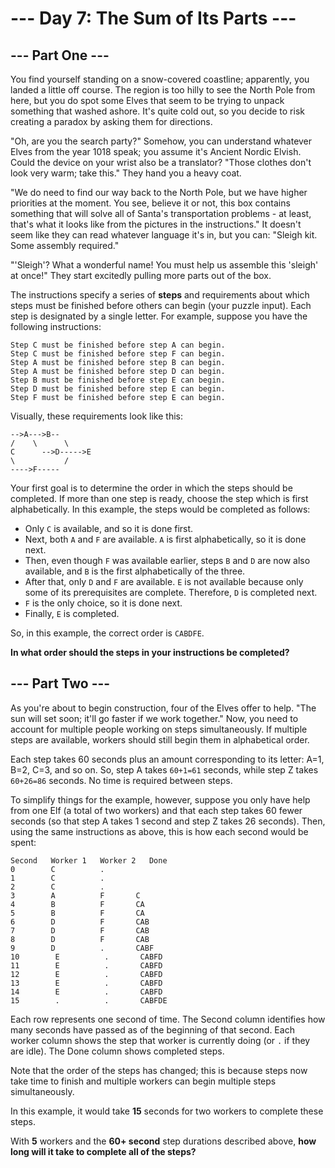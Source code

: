 # --- Day 7: The Sum of Its Parts ---

## --- Part One ---

You find yourself standing on a snow-covered coastline; apparently, you landed a little off course. The region is too
hilly to see the North Pole from here, but you do spot some Elves that seem to be trying to unpack something that washed
ashore. It's quite cold out, so you decide to risk creating a paradox by asking them for directions.

"Oh, are you the search party?" Somehow, you can understand whatever Elves from the year 1018 speak; you assume it's
Ancient Nordic Elvish. Could the device on your wrist also be a translator? "Those clothes don't look very warm; take
this." They hand you a heavy coat.

"We do need to find our way back to the North Pole, but we have higher priorities at the moment. You see, believe it or
not, this box contains something that will solve all of Santa's transportation problems - at least, that's what it looks
like from the pictures in the instructions." It doesn't seem like they can read whatever language it's in, but you
can: "Sleigh kit. Some assembly required."

"'Sleigh'? What a wonderful name! You must help us assemble this 'sleigh' at once!" They start excitedly pulling more
parts out of the box.

The instructions specify a series of **steps** and requirements about which steps must be finished before others can
begin (your puzzle input). Each step is designated by a single letter. For example, suppose you have the following
instructions:

```
Step C must be finished before step A can begin.
Step C must be finished before step F can begin.
Step A must be finished before step B can begin.
Step A must be finished before step D can begin.
Step B must be finished before step E can begin.
Step D must be finished before step E can begin.
Step F must be finished before step E can begin.
```

Visually, these requirements look like this:

```
-->A--->B--
/    \      \
C      -->D----->E
\           /
---->F-----
```

Your first goal is to determine the order in which the steps should be completed. If more than one step is ready, choose
the step which is first alphabetically. In this example, the steps would be completed as follows:

- Only `C` is available, and so it is done first.
- Next, both `A` and `F` are available. `A` is first alphabetically, so it is done next.
- Then, even though `F` was available earlier, steps `B` and `D` are now also available, and `B` is the first
  alphabetically of
  the three.
- After that, only `D` and `F` are available. `E` is not available because only some of its prerequisites are complete.
  Therefore, `D` is completed next.
- `F` is the only choice, so it is done next.
- Finally, `E` is completed.

So, in this example, the correct order is `CABDFE`.

**In what order should the steps in your instructions be completed?**

## --- Part Two ---

As you're about to begin construction, four of the Elves offer to help. "The sun will set soon; it'll go faster if we
work together." Now, you need to account for multiple people working on steps simultaneously. If multiple steps are
available, workers should still begin them in alphabetical order.

Each step takes 60 seconds plus an amount corresponding to its letter: A=1, B=2, C=3, and so on. So, step A takes
`60+1=61` seconds, while step Z takes `60+26=86` seconds. No time is required between steps.

To simplify things for the example, however, suppose you only have help from one Elf (a total of two workers) and that
each step takes 60 fewer seconds (so that step A takes 1 second and step Z takes 26 seconds). Then, using the same
instructions as above, this is how each second would be spent:

```
Second   Worker 1   Worker 2   Done
0        C          .        
1        C          .        
2        C          .        
3        A          F       C
4        B          F       CA
5        B          F       CA
6        D          F       CAB
7        D          F       CAB
8        D          F       CAB
9        D          .       CABF
10        E          .       CABFD
11        E          .       CABFD
12        E          .       CABFD
13        E          .       CABFD
14        E          .       CABFD
15        .          .       CABFDE
```

Each row represents one second of time. The Second column identifies how many seconds have passed as of the beginning of
that second. Each worker column shows the step that worker is currently doing (or `.` if they are idle). The Done column
shows completed steps.

Note that the order of the steps has changed; this is because steps now take time to finish and multiple workers can
begin multiple steps simultaneously.

In this example, it would take **15** seconds for two workers to complete these steps.

With **5** workers and the **60+ second** step durations described above, **how long will it take to complete all of the
steps?**